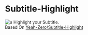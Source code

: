 # Subtitle-Highlight
![a](https://github.com/56afc94e-b8e4-4bac-91f7-f21693b3a45b)
Highlight your Subtitle.  
Based On [Yeah-Zero/Subtitle-Highlight](https://github.com/Yeah-Zero/Subtitle-Highlight)
